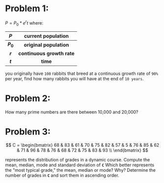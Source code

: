 
# Problem 1:
$P = P_0*e^rt$
where:

|    $P$    |     current population     |
|:---------:|:--------------------------:|
| **$P_0$** |  **original population**   |
|  **$r$**  | **continuous growth rate** |
|  **$t$**  |          **time**          |

you originally have `100` rabbits that breed at a continuous growth rate of `90%` per year, find how many rabbits 
you will have at the end of `10 years`.
# Problem 2:
How many prime numbers are there between 10,000 and 20,000? 

# Problem 3:

$$  C = \begin{bmatrix}
68 & 83 & 61 & 70 & 75 & 82 & 57 & 5 & 76 & 85 & 62 & 71 & 96 & 78 & 76 & 68 & 72 & 75 & 83 & 93 \\
\end{bmatrix} $$

represents the distribution of grades in a dynamic course. Compute the mean, median, mode and standard deviation of 
**`C`** Which better represents the "most typical grade," the mean, median or mode? Why?
Determine the number of grades in **`C`** and sort them in ascending order.
